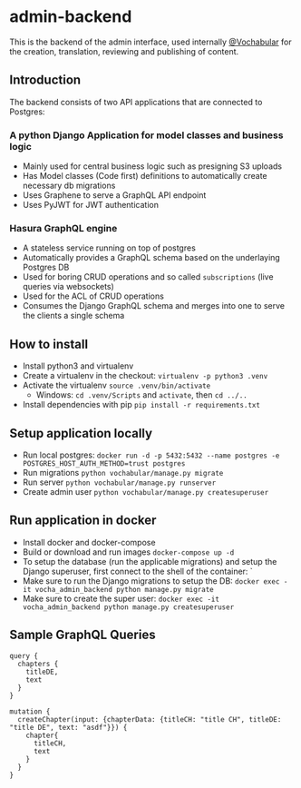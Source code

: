 # admin-backend

This is the backend of the admin interface, used internally [@Vochabular](https://www.vochabular.ch) for the creation, translation, reviewing and publishing of content.

## Introduction

The backend consists of two API applications that are connected to Postgres:

### A python Django Application for model classes and business logic

- Mainly used for central business logic such as presigning S3 uploads
- Has Model classes (Code first) definitions to automatically create necessary db migrations
- Uses Graphene to serve a GraphQL API endpoint
- Uses PyJWT for JWT authentication

### Hasura GraphQL engine
- A stateless service running on top of postgres
- Automatically provides a GraphQL schema based on the underlaying Postgres DB
- Used for boring CRUD operations and so called `subscriptions` (live queries via websockets)
- Used for the ACL of CRUD operations
- Consumes the Django GraphQL schema and merges into one to serve the clients a single schema

## How to install

- Install python3 and virtualenv
- Create a virtualenv in the checkout: `virtualenv -p python3 .venv`
- Activate the virtualenv `source .venv/bin/activate`
    - Windows: `cd .venv/Scripts` and `activate`, then `cd ../..`
- Install dependencies with pip `pip install -r requirements.txt`

## Setup application locally

- Run local postgres: `docker run -d -p 5432:5432 --name postgres -e POSTGRES_HOST_AUTH_METHOD=trust postgres`
- Run migrations `python vochabular/manage.py migrate`
- Run server `python vochabular/manage.py runserver`
- Create admin user `python vochabular/manage.py createsuperuser`

## Run application in docker

- Install docker and docker-compose
- Build or download and run images `docker-compose up -d`
- To setup the database (run the applicable migrations) and setup the Django superuser, first connect to the shell of the container: `
- Make sure to run the Django migrations to setup the DB: `docker exec -it vocha_admin_backend python manage.py migrate`
- Make sure to create the super user: `docker exec -it vocha_admin_backend python manage.py createsuperuser`

## Sample GraphQL Queries

```
query {
  chapters {
    titleDE,
    text
  }
}
```

```
mutation {
  createChapter(input: {chapterData: {titleCH: "title CH", titleDE: "title DE", text: "asdf"}}) {
    chapter{
      titleCH,
      text
    }
  }
}
```
